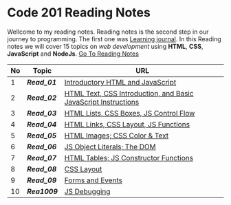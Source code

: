 # Code 201 Reading Notes
Wellcome to my reading notes. Reading notes is the second step in our journey to programming. The first one was [Learning journal](https://ahmadhirthani.github.io/learning-journal/).
In this Reading notes we will cover 15 topics on *web development* using **HTML**, **CSS**, **JavaScript** and **NodeJs**. [Go To Reading Notes](https://ahmadhirthani.github.io/reading-notes/)


**No** | **Topic** | **URL**
--- | --- | ---
1  | *__Read_01__* | [Introductory HTML and JavaScript](https://ahmadhirthani.github.io/reading-notes/class-01)
2  | *__Read_02__* | [HTML Text, CSS Introduction, and Basic JavaScript Instructions](https://ahmadhirthani.github.io/reading-notes/class-02)
3  | *__Read_03__* | [HTML Lists, CSS Boxes, JS Control Flow](https://ahmadhirthani.github.io/reading-notes/class-03)
4  | *__Read_04__* | [HTML Links, CSS Layout, JS Functions](https://ahmadhirthani.github.io/reading-notes/class-04)
5  | *__Read_05__* | [HTML Images; CSS Color & Text](https://ahmadhirthani.github.io/reading-notes/class-05)
6  | *__Read_06__* | [JS Object Literals; The DOM](https://ahmadhirthani.github.io/reading-notes/class-06)
7  | *__Read_07__* | [HTML Tables; JS Constructor Functions](https://ahmadhirthani.github.io/reading-notes/class-07)
8  | *__Read_08__* | [CSS Layout](https://ahmadhirthani.github.io/reading-notes/class-08)
9  | *__Read_09__* | [Forms and Events](https://ahmadhirthani.github.io/reading-notes/class-09)
10  | *__Rea1009__* | [JS Debugging](https://ahmadhirthani.github.io/reading-notes/class-10)









